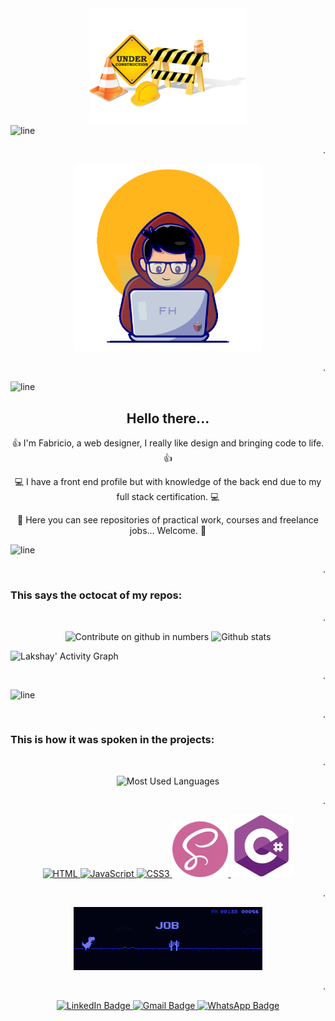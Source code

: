 <div align="center">
  <img width="50%" src="assets/under.png"></img>
</div>


<!-- ********* Line ********* -->
<img width="100%" height="10px" src="https://media.giphy.com/media/KuJaOV4ZHsk3SlgIUi/giphy.gif" alt="line">
<p align="right">.</p>


<!-- **** FH GIF ****-->
<div id="header" align="center">
  <img src="assets/zc.gif" width="300"/>
</div>
<p align="right">.</p>

<!-- ********* Line ********* -->
<img width="100%" height="10px" src="https://media.giphy.com/media/KuJaOV4ZHsk3SlgIUi/giphy.gif" alt="line">

<h2 align="center"> Hello there...</h1>
<div align="center">  
  <p>
    👍 I'm Fabricio, a web designer, I really like design and bringing code to life. 👍
  </p>
  <p>
    💻 I have a front end profile but with knowledge of the back end due to my full stack certification.  💻
  </p>
  <p>
    📂 Here you can see repositories of practical work, courses and freelance jobs... Welcome. 📂
  </p>
</div>

<!-- ********* Line ********* -->
<img width="100%" height="10px" src="https://media.giphy.com/media/KuJaOV4ZHsk3SlgIUi/giphy.gif" alt="line">
<p align="right">.</p>

<h3> This says the octocat of my repos:</h3>
<p align="right">.</p>

<!-- ********* Stats ********* -->
<div align="center">
  <img width="49.5%" src="https://github-readme-stats.vercel.app/api?username=saveasfabri&show_icons=true&theme=blueberry&hide_border=true" Alt="Contribute on github in numbers" />

<!-- ***** Contributions ***** -->
  <img width="49.5%" src="https://github-readme-streak-stats.herokuapp.com/?user=saveasfabri&theme=blueberry&hide_border=true" Alt="Github stats"/>
</div>

<!-- ********* Graph ********* -->
![Lakshay' Activity Graph](https://activity-graph.herokuapp.com/graph?username=saveasfabri&custom_title=FabricioHang%20's%20Contribution%20Graph&theme=react-dark&bg_color=1a2d3d&hide_border=true&line=6dbef7&point=add7ff&color=27e8a7)
<p align="right">.</p>

<!-- ********* Line ********* -->
<img width="100%" height="10px" src="https://media.giphy.com/media/KuJaOV4ZHsk3SlgIUi/giphy.gif" alt="line">
<p color="black" align="right">.</p>

<h3>This is how it was spoken in the projects:</h3>
<p align="right">.</p>

<!-- ****** Langueges ****** -->
<div  align="center">
  <img
      src="https://github-readme-stats.vercel.app/api/top-langs?username=saveasfabri&show_icons=true&theme=blueberry&hide_border=true"
      alt="Most Used Languages" />
  </div>
<p align="right">.</p>

<!-- ****** Icons ****** -->
<div align="center">
  <a href="" target="_blank">
    <img src="https://media.giphy.com/media/XAxylRMCdpbEWUAvr8/giphy.gif" alt="HTML" width="100" height="100"/>
  </a>
  <a href="" target="_blank">
    <img src="https://media3.giphy.com/media/ln7z2eWriiQAllfVcn/200w.webp" alt="JavaScript" width="100" height="100"/>
  </a>
  <a href="" target="_blank">
    <img src="https://media.giphy.com/media/fsEaZldNC8A1PJ3mwp/giphy.gif" alt="CSS3" width="100" height="100"/>
  </a>
  <a href="" target="_blank">
    <img src="assets/sass.png" alt="SASS" width="90px" height="90px"/>
  </a>

  <a href="" target="_blank">
    <img src="assets/C.png" alt="Markdown" height="100" width="100" />
  </a>
</div>
<p align="right">.</p>



<!-- ****** T_Rex ****** -->
<!-- **In Dark/Light mode** -->
<div  align="center">
  <picture>
    <source width="60%" media="(prefers-color-scheme: dark)" src="assets/fa_t-rex_blue.gif">
    <source width="60%" media="(prefers-color-scheme: light)" src="assets/fa_t-rex_white.gif">
    <img width="60%" alt="Shows an illustrated sun in light color mode and a moon with stars in dark color mode." src="assets/fa_t-rex_blue.gif">
  </picture>
</div>
<p align="right">.</p>


<!-- ********* Btns ********* -->
<div id="badges" width="100%" align="center">
  <a href="https://www.linkedin.com/in/fabricioahang/">
    <img height="30px" src="https://img.shields.io/badge/LinkedIn-blue?style=plastic&logo=linkedin&logoColor=white" alt="LinkedIn Badge"/>
  </a>
  
  <a href="mailto:saveasfabri@gmail.com">
    <img height="30px" src="https://img.shields.io/badge/Gmail-red?style=plastic&logo=gmail&logoColor=white" alt="Gmail Badge"/>
  </a>
  <a href="https://wa.me/+543425423564">
    <img height="30px" src="https://img.shields.io/badge/WhatsApp-bigthgreen?style=plastic&logo=whatsapp&logoColor=white" alt="WhatsApp Badge"/>
  </a>
</div>



